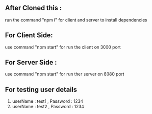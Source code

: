 ## After Cloned this :
run the command "npm i" for client and server to install dependencies

## For Client Side: 
use command "npm start" for run the client on 3000 port

## For Server Side :
use command "npm start" for run ther server on 8080 port

## For testing user details
1) userName : test1 , Password : 1234
2) userName : test2 , Password : 1234
   
